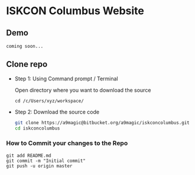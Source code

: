 # ISKCON Columbus Website

## Demo
    coming soon...
## Clone repo
- Step 1: Using Command prompt / Terminal 

    Open directory where you want to download the source
        
      cd /c/Users/xyz/workspace/
 + Step 2: Download the source code 

    ```bash
    git clone https://a9magic@bitbucket.org/a9magic/iskconcolumbus.git
    cd iskconcolumbus
    ```

### How to Commit your changes to the Repo
    git add README.md
    git commit -m "Initial commit"
    git push -u origin master
